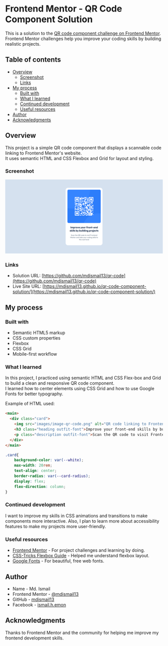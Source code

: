 # Frontend Mentor - QR Code Component Solution
This is a solution to the [QR code component challenge on Frontend Mentor](https://www.frontendmentor.io/challenges/qr-code-component-iux_sIO_H). Frontend Mentor challenges help you improve your coding skills by building realistic projects.

## Table of contents

- [Overview](#overview)
  - [Screenshot](#screenshot)
  - [Links](#links)
- [My process](#my-process)
  - [Built with](#built-with)
  - [What I learned](#what-i-learned)
  - [Continued development](#continued-development)
  - [Useful resources](#useful-resources)
- [Author](#author)
- [Acknowledgments](#acknowledgments)

## Overview

This project is a simple QR code component that displays a scannable code linking to Frontend Mentor's website.  
It uses semantic HTML and CSS Flexbox and Grid for layout and styling.

### Screenshot

![QR Code Component Screenshot](screenshot.png)

### Links

- Solution URL: [https://github.com/mdismail13/qr-code](https://github.com/mdismail13/qr-code)
- Live Site URL: [https://mdismail13.github.io/qr-code-component-solution/](https://mdismail13.github.io/qr-code-component-solution/)

## My process

### Built with

- Semantic HTML5 markup  
- CSS custom properties  
- Flexbox  
- CSS Grid  
- Mobile-first workflow

### What I learned

In this project, I practiced using semantic HTML and CSS Flex-box and Grid to build a clean and responsive QR code component.  
I learned how to center elements using CSS Grid and how to use Google Fonts for better typography.

Example of HTML used:

```html
<main>
  <div class="card">
    <img src="images/image-qr-code.png" alt="QR code linking to Frontend Mentor site" />
    <h3 class="heading outfit-font">Improve your front-end skills by building projects</h3>
    <p class="description outfit-font">Scan the QR code to visit Frontend Mentor and take your coding skills to the next level</p>
  </div>
</main>
```
```css
.card{
    background-color: var(--white);
    max-width: 20rem;
    text-align: center;
    border-radius: var(--card-radius);
    display: flex;
    flex-direction: column;
}
```

### Continued development
I want to improve my skills in CSS animations and transitions to make components more interactive.
Also, I plan to learn more about accessibility features to make my projects more user-friendly.

### Useful resources

- [Frontend Mentor](https://www.frontendmentor.io/) - For project challenges and learning by doing.  
- [CSS-Tricks Flexbox Guide](https://css-tricks.com/snippets/css/a-guide-to-flexbox/) - Helped me understand flexbox layout.  
- [Google Fonts](https://fonts.google.com/) - For beautiful, free web fonts.

## Author

- Name - Md. Ismail
- Frontend Mentor - [@mdismail13](https://www.frontendmentor.io/profile/mdismail13)
- GitHub - [mdismail13](https://github.com/mdismail13)
- Facebook - [ismail.h.emon](https://www.facebook.com/ismail.h.emon/)

## Acknowledgments
Thanks to Frontend Mentor and the community for helping me improve my frontend development skills.